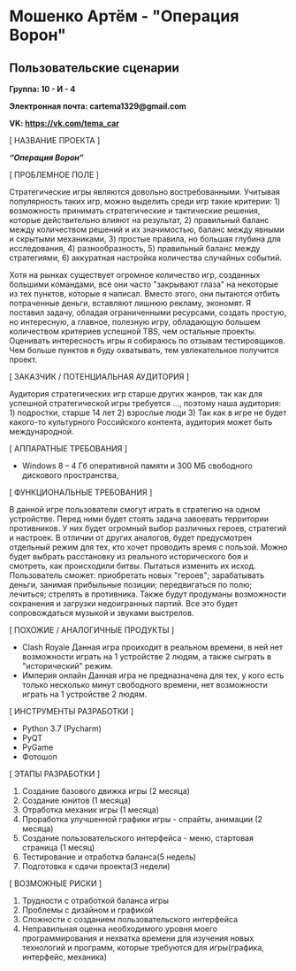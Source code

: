 # Мошенко Артём - "Операция Ворон"
## Пользовательские сценарии
__Группа: 10 - И - 4__

__Электронная почта: cartema1329@gmail.com__

__VK: https://vk.com/tema_car__

[ НАЗВАНИЕ ПРОЕКТА ]

___“Операция Ворон”___

[ ПРОБЛЕМНОЕ ПОЛЕ ]

Стратегические игры являются довольно востребованными.
Учитывая популярность таких игр, можно выделить среди игр такие критерии: 
        1) возможность принимать стратегические и тактические решения, которые действительно влияют на результат, 
        2) правильный баланс между количеством решений и их значимостью, баланс между явными и скрытыми механиками, 
        3) простые правила, но большая глубина для исследования,
        4) разнообразность,
        5) правильный баланс между стратегиями,
        6) аккуратная настройка количества случайных событий.

Хотя на рынках существует огромное количество игр, созданных большими командами, все они часто "закрывают глаза" на некоторые из тех пунктов, которые я написал. 
Вместо этого, они пытаются отбить потраченные деньги, вставляют лишнюю рекламу, экономят. Я поставил задачу, обладая ограниченными ресурсами, создать простую, но 
интересную, а главное, полезную игру, обладающую большем количеством критериев успешной TBS, чем остальные проекты.
Оценивать интересность игры я собираюсь по отзывам тестировщиков. Чем больше пунктов я буду охватывать, тем увлекательное получится проект.
    
    
[ ЗАКАЗЧИК / ПОТЕНЦИАЛЬНАЯ АУДИТОРИЯ ]

Аудитория стратегических игр старше других жанров, так как для успешной стратегической игры требуется ..., поэтому наша аудитория:
        1) подростки, старше 14 лет
        2) взрослые люди
        3) Так как в игре не будет какого-то культурного Российского контента, аудитория может быть международной.

[ АППАРАТНЫЕ ТРЕБОВАНИЯ ]

- Windows 8 – 4 Гб оперативной памяти и 300 МБ свободного дискового пространства,

[ ФУНКЦИОНАЛЬНЫЕ ТРЕБОВАНИЯ ]

В данной игре пользователи смогут играть в стратегию на одном устройстве. Перед ними будет стоять задача завоевать территории противников. У них будет огромный выбор различных героев, стратегий
и настроек. В отличии от других аналогов, будет предусмотрен отдельный режим для тех, кто хочет проводить время с пользой. Можно будет выбрать расстановку из реального исторического боя и смотреть, как происходили битвы.
Пытаться изменить их исход. Пользователь сможет: приобретать новых "героев"; зарабатывать деньги, занимая прибыльные позиции; передвигаться по полю; лечиться; стрелять в противника. Также будут продуманы возможности сохранения
и загрузки недоигранных партий. Все это будет сопровождаться музыкой и звуками выстрелов.
        
        
[ ПОХОЖИЕ / АНАЛОГИЧНЫЕ ПРОДУКТЫ ]

- Clash Royale
        Данная игра проиходит в реальном времени, в ней нет возможности играть на 1 устройстве 2 людям, а также сыграть в "исторический" режим.
- Империя онлайн
        Данная игра не предназначена для тех, у кого есть только несколько минут свободного времени, нет возможности играть на 1 устройстве 2 людям.

[ ИНСТРУМЕНТЫ РАЗРАБОТКИ ]

- Python 3.7 (Pycharm)
- PyQT
- PyGame
- Фотошоп

[ ЭТАПЫ РАЗРАБОТКИ ]

1) Создание базового движка игры (2 месяца)
2) Создание юнитов (1 месяца)
3) Отработка механик игры (1 месяца)
4) Проработка улучшенной графики игры - спрайты, анимации (2 месяца)
5) Создание пользовательского интерфейса - меню, стартовая страница (1 месяц)
6) Тестирование и отработка баланса(5 недель)
7) Подготовка к сдачи проекта(3 недели)
    
[ ВОЗМОЖНЫЕ РИСКИ ]

1) Трудности с отработкой баланса игры
2) Проблемы с дизайном и графикой
3) Сложности с созданием пользовательского интерфейса
4) Неправильная оценка необходимого уровня моего программирования и нехватка времени для изучения новых технологий и программ, которые требуются для игры(графика, интерфейс, механика)
